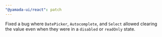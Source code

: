 ```yaml
---
"@yamada-ui/react": patch
---
```


Fixed a bug where `DatePicker`, `Autocomplete`, and `Select` allowed clearing the value even when they were in a `disabled` or `readOnly` state.
